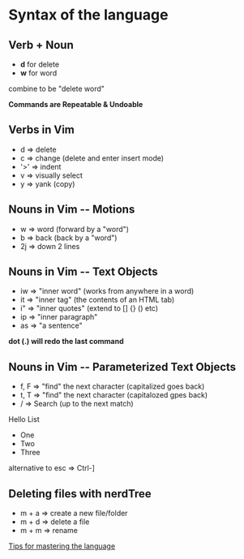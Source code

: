 # Syntax of the language
## Verb + Noun

- **d** for delete
- **w** for word

combine to be "delete word"

**Commands are Repeatable & Undoable**
## Verbs in Vim
- d => delete
- c => change (delete and enter insert mode)
- '>' => indent
- v => visually select
- y => yank (copy)


## Nouns in Vim -- Motions
- w => word (forward by a "word")
- b => back (back by a "word")
- 2j => down 2 lines


## Nouns in Vim -- Text Objects
- iw => "inner word" (works from anywhere in a word)
- it => "inner tag" (the contents of an HTML tab)
- i" => "inner quotes" (extend to [] {} () etc)
- ip => "inner paragraph"
- as => "a sentence"

**dot (.) will redo the last command**

## Nouns in Vim -- Parameterized Text Objects
- f, F => "find" the next character (capitalized goes back)
- t, T => "find" the next character (capitalozed gpes back)
- / => Search (up to the next match)

<div class="user">
<p>Hello List</p>
<ul>
<li>One</li>
<li>Two</li>
<li>Three</li>
</ul>
</div>


alternative to esc => Ctrl-]

## Deleting files with nerdTree 
- m + a => create a new file/folder 
- m + d => delete a file
- m + m => rename 


[Tips for mastering the language](https://www.youtube.com/watch?v=wlR5gYd6um0)
